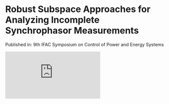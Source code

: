 # Robust Subspace Approaches for Analyzing Incomplete Synchrophasor Measurements
Published in: 9th IFAC Symposium on Control of Power and Energy Systems

<iframe src="https://github.com/young-hwanlee/CPES15/files/4888098/23bus_system-eps-converted-to.pdf" frameborder="0"></iframe>


